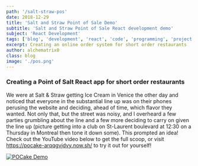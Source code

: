 ```yaml
---
path: '/salt-straw-pos'
date: 2018-12-29
title: 'Salt and Straw Point of Sale Demo'
subtitle: 'Salt and Straw Point of Sale React development demo'
subject: 'React Development'
tags: ['blog', 'development', 'react', 'code', 'programming', 'project', 'learning', 'pos']
excerpt: Creating an online order system for short order restaurants
author: alchematrix0
class: blog
image: './pos.png'
---
```


### Creating a Point of Salt React app for short order restaurants

We were at Salt & Straw getting Ice Cream in Venice the other day and noticed that everyone in the substantial line up was on their phones perusing the website and deciding, ahead of time, which flavor they wanted. Not only that, but the street was noisy, and I overheard a few parties grumbling about the line and a few more deciding to carry on given the line up (picture getting into a club on St-Laurent boulevard at 12:30 on a Thursday in Montreal then tone it down some). This prompted an idea! Check out the YouTube video below to get the full scoop, or visit <https://pocake-arqqgvjdvy.now.sh/> to try it out for yourself!

[![POCake Demo](https://i.imgur.com/N7CK5fg.png)](https://youtu.be/nVaUUG39JL0 "POCake Demo")
